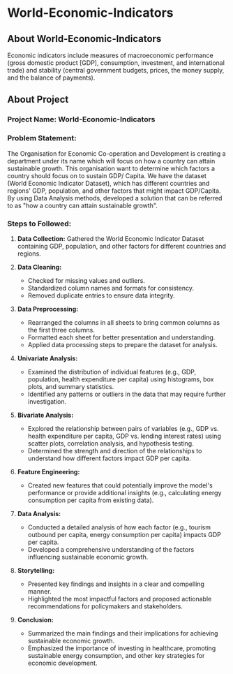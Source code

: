 # World-Economic-Indicators

## About World-Economic-Indicators
Economic indicators include measures of macroeconomic performance (gross domestic product [GDP], consumption, investment, and international trade) and stability (central government budgets, prices, the money supply, and the balance of payments).

## About Project
### Project Name: World-Economic-Indicators

### Problem Statement:
The Organisation for Economic Co-operation and Development is creating a department under its name which will focus on how a country can attain sustainable growth. This organisation want to determine which factors a country should focus on to sustain GDP/ Capita. We have the dataset (World Economic Indicator Dataset), which has different countries and regions' GDP, population, and other factors that might impact GDP/Capita. By using Data Analysis methods, developed a solution that can be referred to as "how a country can attain sustainable growth".

### Steps to Followed:
1. **Data Collection:** Gathered the World Economic Indicator Dataset containing GDP, population, and other factors for different countries and regions.

2. **Data Cleaning:**
   - Checked for missing values and outliers.
   - Standardized column names and formats for consistency.
   - Removed duplicate entries to ensure data integrity.

3. **Data Preprocessing:**
   - Rearranged the columns in all sheets to bring common columns as the first three columns.
   - Formatted each sheet for better presentation and understanding.
   - Applied data processing steps to prepare the dataset for analysis.

4. **Univariate Analysis:**
   - Examined the distribution of individual features (e.g., GDP, population, health expenditure per capita) using histograms, box plots, and summary statistics.
   - Identified any patterns or outliers in the data that may require further investigation.

5. **Bivariate Analysis:**
   - Explored the relationship between pairs of variables (e.g., GDP vs. health expenditure per capita, GDP vs. lending interest rates) using scatter plots, correlation analysis, and hypothesis testing.
   - Determined the strength and direction of the relationships to understand how different factors impact GDP per capita.

6. **Feature Engineering:**
   - Created new features that could potentially improve the model's performance or provide additional insights (e.g., calculating energy consumption per capita from existing data).

7. **Data Analysis:**
   - Conducted a detailed analysis of how each factor (e.g., tourism outbound per capita, energy consumption per capita) impacts GDP per capita.
   - Developed a comprehensive understanding of the factors influencing sustainable economic growth.

8. **Storytelling:**
   - Presented key findings and insights in a clear and compelling manner.
   - Highlighted the most impactful factors and proposed actionable recommendations for policymakers and stakeholders.

9. **Conclusion:**
   - Summarized the main findings and their implications for achieving sustainable economic growth.
   - Emphasized the importance of investing in healthcare, promoting sustainable energy consumption, and other key strategies for economic development.

